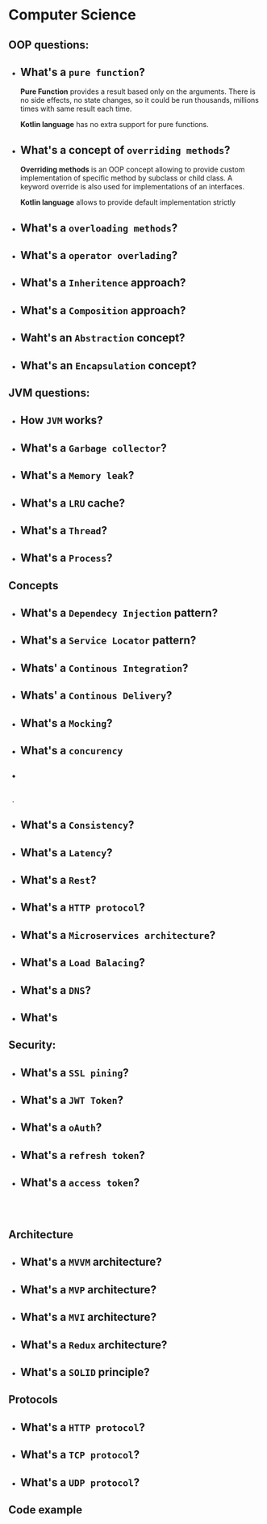 # Computer Science
## OOP questions:
- ## What's a `pure function`? 

    **Pure Function** provides a result based only on the arguments. There is no side effects, no state changes, so it could be run thousands, millions times with same result each time.

    **Kotlin language** has no extra support for pure functions. 

- ## What's a concept of `overriding methods`?

    **Overriding methods** is an OOP concept allowing to provide custom implementation of specific method by subclass or child class. A keyword override is also used for implementations of an interfaces.

    **Kotlin language** allows to provide default implementation strictly 

- ## What's a `overloading methods`?
- ## What's a `operator overlading`? 
- ## What's a `Inheritence` approach?
- ## What's a `Composition` approach?
- ## Waht's an `Abstraction` concept?
- ## What's an `Encapsulation` concept?

## JVM questions:
- ## How `JVM` works?
- ## What's a `Garbage collector`?
- ## What's a `Memory leak`?
- ## What's a `LRU` cache?
- ## What's a `Thread`?
- ## What's a `Process`?

## Concepts
- ## What's a `Dependecy Injection` pattern?
- ## What's a `Service Locator` pattern?
- ## Whats' a `Continous Integration`?
- ## Whats' a `Continous Delivery`?
- ## What's a `Mocking`?
- ## What's a `concurency`
- ## 

` `. 
- ## What's a `Consistency`?
- ## What's a `Latency`?
- ## What's a `Rest`?
- ## What's a `HTTP protocol`?
- ## What's a `Microservices architecture`?
- ## What's a `Load Balacing`?
- ## What's a `DNS`?
- ## What's 

## Security:
- ## What's a `SSL pining`?
- ## What's a `JWT Token`?
- ## What's a `oAuth`?
- ## What's a `refresh token`?
- ## What's a `access token`?
` ` 
` `   
` `  
## Architecture
- ## What's a `MVVM` architecture?
- ## What's a `MVP` architecture?
- ## What's a `MVI` architecture?
- ## What's a `Redux` architecture?
- ## What's a `SOLID` principle?

## Protocols
- ## What's a `HTTP protocol`?
- ## What's a `TCP protocol`?
- ## What's a `UDP protocol`?


## Code example

